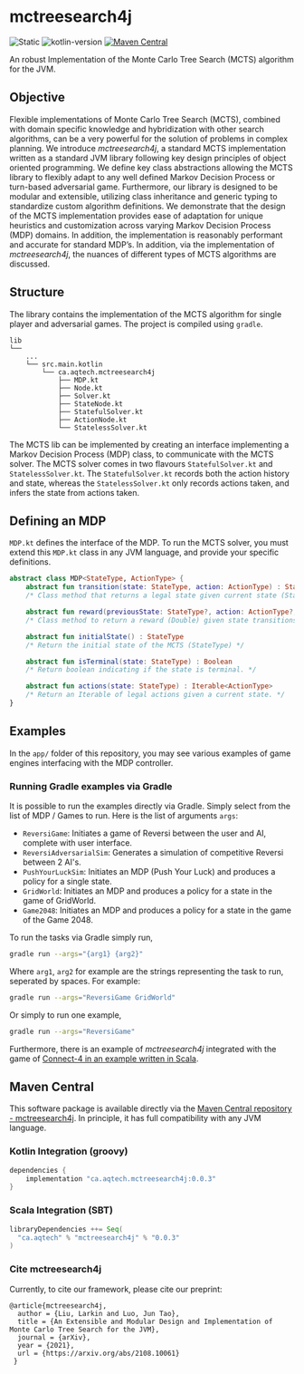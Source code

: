 # mctreesearch4j

![Static](https://img.shields.io/static/v1?label=docs&message=latest&color=blue&style=flat-square)
![kotlin-version](https://kotlin-version.aws.icerock.dev/kotlin-version?group=ca.aqtech&name=mctreesearch4j)
[![Maven Central](https://maven-badges.herokuapp.com/maven-central/ca.aqtech/mctreesearch4j/badge.svg?style=plastic)](https://maven-badges.herokuapp.com/maven-central/ca.aqtech/mctreesearch4j)

An robust Implementation of the Monte Carlo Tree Search (MCTS) algorithm for the JVM.

## Objective

Flexible implementations of Monte Carlo Tree Search (MCTS), combined with domain specific knowledge and hybridization with other search algorithms, can be a very powerful for the solution of problems in complex planning. We introduce *mctreesearch4j*, a standard MCTS implementation written as a standard JVM library following key design principles of object oriented programming. We define key class abstractions allowing the MCTS library to flexibly adapt to any well defined Markov Decision Process or turn-based adversarial game. Furthermore, our library is designed to be modular and extensible, utilizing class inheritance and generic typing to standardize custom algorithm definitions. We demonstrate that the design of the MCTS implementation provides ease of adaptation for unique heuristics and customization across varying Markov Decision Process (MDP) domains. In addition, the implementation is reasonably performant and accurate for standard MDP’s. In addition, via the implementation of *mctreesearch4j*, the nuances of different types of MCTS algorithms are discussed.

## Structure

The library contains the implementation of the MCTS algorithm for single player and adversarial games. The project is compiled using `gradle`.

```
lib
└──
    ...
    └── src.main.kotlin
        └── ca.aqtech.mctreesearch4j
            ├── MDP.kt
            ├── Node.kt
            ├── Solver.kt
            ├── StateNode.kt
            ├── StatefulSolver.kt
            ├── ActionNode.kt
            └── StatelessSolver.kt

```

The MCTS lib can be implemented by creating an interface implementing a Markov Decision Process (MDP) class, to communicate with the MCTS solver. The MCTS solver comes in two flavours `StatefulSolver.kt` and `StatelessSolver.kt`. The `StatefulSolver.kt` records both the action history and state, whereas the `StatelessSolver.kt` only records actions taken, and infers the state from actions taken.

## Defining an MDP

`MDP.kt` defines the interface of the MDP. To run the MCTS solver, you must extend this `MDP.kt` class in any JVM language, and provide your specific definitions.

```kotlin
abstract class MDP<StateType, ActionType> {
    abstract fun transition(state: StateType, action: ActionType) : StateType
    /* Class method that returns a legal state given current state (StateType) and action taken (ActionType) */

    abstract fun reward(previousState: StateType?, action: ActionType?, state: StateType) : Double
    /* Class method to return a reward (Double) given state transitions parameters */

    abstract fun initialState() : StateType
    /* Return the initial state of the MCTS (StateType) */

    abstract fun isTerminal(state: StateType) : Boolean
    /* Return boolean indicating if the state is terminal. */

    abstract fun actions(state: StateType) : Iterable<ActionType>
    /* Return an Iterable of legal actions given a current state. */
}
```

## Examples

In the `app/` folder of this repository, you may see various examples of game engines interfacing with the MDP controller.

### Running Gradle examples via Gradle

It is possible to run the examples directly via Gradle. Simply select from the list of MDP / Games to run. Here is the list of arguments `args`:

- `ReversiGame`: Initiates a game of Reversi between the user and AI, complete with user interface.
- `ReversiAdversarialSim`: Generates a simulation of competitive Reversi between 2 AI's.
- `PushYourLuckSim`: Initiates an MDP (Push Your Luck) and produces a policy for a single state.
- `GridWorld`: Initiates an MDP and produces a policy for a state in the game of GridWorld.
- `Game2048`: Initiates an MDP and produces a policy for a state in the game of the Game 2048.

To run the tasks via Gradle simply run,

```bash
gradle run --args="{arg1} {arg2}"
```

Where `arg1`, `arg2` for example are the strings representing the task to run, seperated by spaces. For example:

```bash
gradle run --args="ReversiGame GridWorld"
```

Or simply to run one example,

```bash
gradle run --args="ReversiGame"
```


Furthermore, there is an example of *mctreesearch4j* integrated with the game of [Connect-4 in an example written in Scala](https://github.com/larkz/connect4-scala).

## Maven Central

This software package is available directly via the [Maven Central repository - mctreesearch4j](https://search.maven.org/artifact/ca.aqtech/mctreesearch4j). In principle, it
has full compatibility with any JVM language.

### Kotlin Integration (groovy)
```groovy
dependencies {
    implementation "ca.aqtech.mctreesearch4j:0.0.3"
}
```

### Scala Integration (SBT)

```sbt
libraryDependencies ++= Seq(
  "ca.aqtech" % "mctreesearch4j" % "0.0.3"
)
```

### Cite mctreesearch4j

Currently, to cite our framework, please cite our preprint:

```
@article{mctreesearch4j,
  author = {Liu, Larkin and Luo, Jun Tao},
  title = {An Extensible and Modular Design and Implementation of Monte Carlo Tree Search for the JVM},
  journal = {arXiv},
  year = {2021},
  url = {https://arxiv.org/abs/2108.10061}
 }
```
